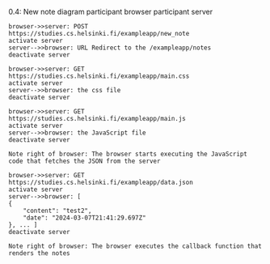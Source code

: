 0.4: New note diagram
    participant browser
    participant server

    browser->>server: POST 
    https://studies.cs.helsinki.fi/exampleapp/new_note
    activate server
    server-->>browser: URL Redirect to the /exampleapp/notes
    deactivate server

    browser->>server: GET https://studies.cs.helsinki.fi/exampleapp/main.css
    activate server
    server-->>browser: the css file
    deactivate server

    browser->>server: GET https://studies.cs.helsinki.fi/exampleapp/main.js
    activate server
    server-->>browser: the JavaScript file
    deactivate server

    Note right of browser: The browser starts executing the JavaScript code that fetches the JSON from the server

    browser->>server: GET https://studies.cs.helsinki.fi/exampleapp/data.json
    activate server
    server-->>browser: [
    {
        "content": "test2",
        "date": "2024-03-07T21:41:29.697Z"
    }, ... ]
    deactivate server

    Note right of browser: The browser executes the callback function that renders the notes